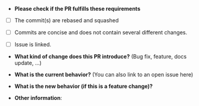 * **Please check if the PR fulfills these requirements**
- [ ] The commit(s) are rebased and squashed
- [ ] Commits are concise and does not contain several different changes.
- [ ] Issue is linked.


* **What kind of change does this PR introduce?** (Bug fix, feature, docs update, ...)


* **What is the current behavior?** (You can also link to an open issue here)


* **What is the new behavior (if this is a feature change)?**


* **Other information**:

